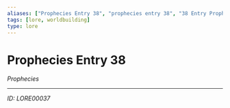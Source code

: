 ```yaml
---
aliases: ["Prophecies Entry 38", "prophecies entry 38", "38 Entry Prophecies"]
tags: [lore, worldbuilding]
type: lore
---
```


# Prophecies Entry 38

*Prophecies*

---
*ID: LORE00037*